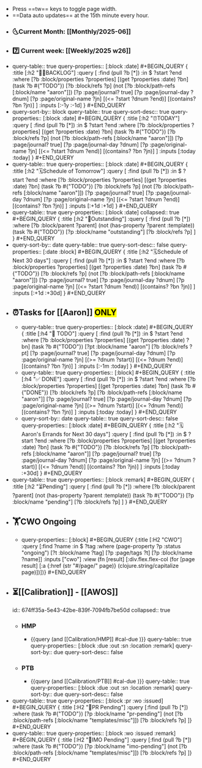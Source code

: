 - Press ==tw== keys to toggle page width.
- ==Data auto updates== at the 15th minute every hour.
- ### 🌜️Current Month: [[Monthly/2025-06]]
- ### 7️⃣ Current week: [[Weekly/2025 w26]]
- query-table:: true
  query-properties:: [:block :date]
  #+BEGIN_QUERY
  {
   :title [:h2 "😵‍💫BACKLOG"]
   :query [
           :find (pull ?b [*])
           :in $ ?start ?end
           :where
           [?b :block/properties ?properties]
           [(get ?properties :date) ?bn]
           (task ?b #{"TODO"})
           [?b :block/refs ?p]
           (not [?b :block/path-refs [:block/name "aaron"]])
           [?p :page/journal? true]
           [?p :page/journal-day ?dnum]
           [?p :page/original-name ?jn]
           [(<= ?start ?dnum ?end)]
           [(contains? ?bn ?jn)]
           ]
  :inputs [:-1y :-1d]
   }
  #+END_QUERY
- query-sort-by:: block
  query-table:: true
  query-sort-desc:: true
  query-properties:: [:block :date]
  #+BEGIN_QUERY
  {
   :title [:h2 "⏰TODAY"]
   :query [
           :find (pull ?b [*])
           :in $ ?start ?end
           :where
           [?b :block/properties ?properties]
           [(get ?properties :date) ?bn]
           (task ?b #{"TODO"})
           [?b :block/refs ?p]
           (not [?b :block/path-refs [:block/name "aaron"]])
           [?p :page/journal? true]
           [?p :page/journal-day ?dnum]
           [?p :page/original-name ?jn]
           [(<= ?start ?dnum ?end)]
           [(contains? ?bn ?jn)]
           ]
  :inputs [:today :today]
   }
  #+END_QUERY
- query-table:: true
  query-properties:: [:block :date]
  #+BEGIN_QUERY
  {
   :title [:h2 "🗓️Schedule of Tomorrow"]
   :query [
           :find (pull ?b [*])
           :in $ ?start ?end
           :where
           [?b :block/properties ?properties]
           [(get ?properties :date) ?bn]
           (task ?b #{"TODO"})
           [?b :block/refs ?p]
           (not [?b :block/path-refs [:block/name "aaron"]])
           [?p :page/journal? true]
           [?p :page/journal-day ?dnum]
           [?p :page/original-name ?jn]
           [(<= ?start ?dnum ?end)]
           [(contains? ?bn ?jn)]
           ]
  :inputs [:+1d :+1d]
   }
  #+END_QUERY
- query-table:: true
  query-properties:: [:block :date]
  collapsed:: true
  #+BEGIN_QUERY
  {
   :title [:h2 "📌Outstanding"]
   :query [
           :find (pull ?b [*])
           :where
           [?b :block/parent ?parent]
           (not (has-property ?parent :template))
           (task ?b #{"TODO"})
           [?p :block/name "outstanding"]
           [?b :block/refs ?p]
           ]
   }
  #+END_QUERY
- query-sort-by:: date
  query-table:: true
  query-sort-desc:: false
  query-properties:: [:date :block]
  #+BEGIN_QUERY
  {
   :title [:h2 "🗓️Schedule of Next 30 days"]
   :query [
           :find (pull ?b [*])
           :in $ ?start ?end
           :where
           [?b :block/properties ?properties]
           [(get ?properties :date) ?bn]
           (task ?b #{"TODO"})
           [?b :block/refs ?p]
           (not [?b :block/path-refs [:block/name "aaron"]])
           [?p :page/journal? true]
           [?p :page/journal-day ?dnum]
           [?p :page/original-name ?jn]
           [(<= ?start ?dnum ?end)]
           [(contains? ?bn ?jn)]
           ]
  :inputs [:+1d :+30d]
   }
  #+END_QUERY
- ## ⏰Tasks for [[Aaron]] <mark class='green'>ONLY</mark>
	- query-table:: true
	  query-properties:: [:block :date]
	  #+BEGIN_QUERY
	  {
	   :title [:h4 "🎯 TODO"]
	   :query [
	           :find (pull ?b [*])
	           :in $ ?start ?end
	           :where
	           [?b :block/properties ?properties]
	           [(get ?properties :date) ?bn]
	           (task ?b #{"TODO"})
	           [?pt :block/name "aaron"]
	           [?b :block/refs ?pt]
	           [?p :page/journal? true]
	           [?p :page/journal-day ?dnum]
	           [?p :page/original-name ?jn]
	           [(>= ?dnum ?start)]
	           [(<= ?dnum ?end)]
	           [(contains? ?bn ?jn)]
	           ]
	  :inputs [:-1m :today]
	   }
	  #+END_QUERY
	- query-table:: true
	  query-properties:: [:block]
	  #+BEGIN_QUERY
	  {
	   :title [:h4 "✅ DONE"]
	   :query [
	           :find (pull ?b [*])
	           :in $ ?start ?end
	           :where
	           [?b :block/properties ?properties]
	           [(get ?properties :date) ?bn]
	           (task ?b #{"DONE"})
	           [?b :block/refs ?p]
	           [?b :block/path-refs [:block/name "aaron"]]
	           [?p :page/journal? true]
	           [?p :page/journal-day ?dnum]
	           [?p :page/original-name ?jn]
	           [(>= ?dnum ?start)]
	           [(<= ?dnum ?end)]
	           [(contains? ?bn ?jn)]
	           ]
	  :inputs [:today :today]
	   }
	  #+END_QUERY
	- query-sort-by:: date
	  query-table:: true
	  query-sort-desc:: false
	  query-properties:: [:block :date]
	  #+BEGIN_QUERY
	  {
	   :title [:h2 "🗓️Aaron's Errands for Next 30 days"]
	   :query [
	           :find (pull ?b [*])
	           :in $ ?start ?end
	           :where
	           [?b :block/properties ?properties]
	           [(get ?properties :date) ?bn]
	           (task ?b #{"TODO"})
	           [?b :block/refs ?p]
	           [?b :block/path-refs [:block/name "aaron"]]
	           [?p :page/journal? true]
	           [?p :page/journal-day ?dnum]
	           [?p :page/original-name ?jn]
	           [(>= ?dnum ?start)]
	           [(<= ?dnum ?end)]
	           [(contains? ?bn ?jn)]
	           ]
	  :inputs [:today :+30d]
	   }
	  #+END_QUERY
- query-table:: true
  query-properties:: [:block :remark]
  #+BEGIN_QUERY
  {
   :title [:h2 "⏳Pending"]
   :query [
           :find (pull ?b [*])
           :where
           [?b :block/parent ?parent]
           (not (has-property ?parent :template))
           (task ?b #{"TODO"})
           [?p :block/name "pending"]
           [?b :block/refs ?p]
           ]
   }
  #+END_QUERY
- ## 🏋️CWO Ongoing
	- query-properties:: [:block]
	  #+BEGIN_QUERY
	  {:title [:H2 "CWO"]
	   :query [:find ?name
	         :in $ ?tag
	         :where
	         (page-property ?p :status "ongoing")
	         [?t :block/name ?tag]
	         [?p :page/tags ?t]
	         [?p :block/name ?name]]
	   :inputs ["cwo"]
	   :view (fn [result]
	         [:div.flex.flex-col
	          (for [page result]
	            [:a {:href (str "#/page/" page)} (clojure.string/capitalize page)])])}
	  #+END_QUERY
- ## ⏳[[Calibration]] - [[AWOS]]
  id:: 674ff35a-5e43-42be-839f-7094fb7be50d
  collapsed:: true
	- ### HMP
		- {{query (and [[Calibration/HMP]] #cal-due )}}
		  query-table:: true
		  query-properties:: [:block :due :out :sn :location :remark]
		  query-sort-by:: due
		  query-sort-desc:: false
	- ### PTB
		- {{query (and [[Calibration/PTB]] #cal-due )}}
		  query-table:: true
		  query-properties:: [:block :due :out :sn :location :remark]
		  query-sort-by:: due
		  query-sort-desc:: false
- query-table:: true
  query-properties:: [:block :pr :wo :issued]
  #+BEGIN_QUERY
  {
  :title [:H2 "🛒PR Pending"]
  :query [:find (pull ?b [*])
           :where
           (task ?b #{"TODO"})
           [?p :block/name "pr-pending"]
           (not [?b :block/path-refs [:block/name "templates/misc"]])
           [?b :block/refs ?p]
  ]}
  #+END_QUERY
- query-table:: true
  query-properties:: [:block :wo :issued :remark]
  #+BEGIN_QUERY
  {
  :title [:H2 "🛒IMO Pending"]
  :query [:find (pull ?b [*])
           :where
           (task ?b #{"TODO"})
           [?p :block/name "imo-pending"]
           (not [?b :block/path-refs [:block/name "templates/misc"]])
           [?b :block/refs ?p]
  ]}
  #+END_QUERY